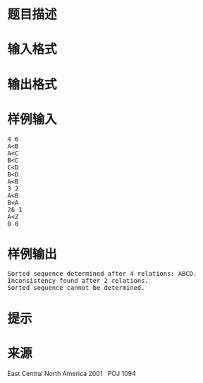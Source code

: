 

# 题目描述



# 输入格式



# 输出格式



# 样例输入


<pre>4 6
A&lt;B
A&lt;C
B&lt;C
C&lt;D
B&lt;D
A&lt;B
3 2
A&lt;B
B&lt;A
26 1
A&lt;Z
0 0
</pre>

# 样例输出


<pre>Sorted sequence determined after 4 relations: ABCD.
Inconsistency found after 2 relations.
Sorted sequence cannot be determined.
</pre>

# 提示



# 来源


<p>
East Central North America 2001   POJ 1094
</p>
